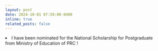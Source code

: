 ```yaml
---
layout: post
date: 2024-10-01 07:59:00-0400
inline: true
related_posts: false
---
```



<li> I have been nominated for the National Scholarship for Postgraduate from Ministry of Education of PRC !</li>
